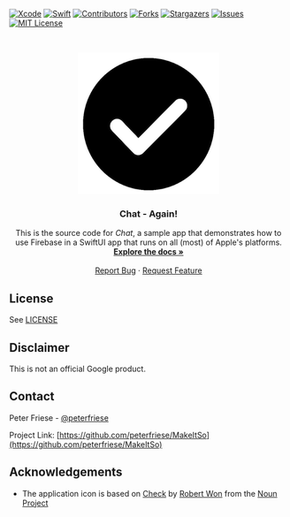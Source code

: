 <!-- PROJECT SHIELDS -->
[![Xcode][xcode-shield]][xcode-url]
[![Swift][swift-shield]][swift-url]
[![Contributors][contributors-shield]][contributors-url]
[![Forks][forks-shield]][forks-url]
[![Stargazers][stars-shield]][stars-url]
[![Issues][issues-shield]][issues-url]
[![MIT License][license-shield]][license-url]

<!-- PROJECT LOGO -->
<br />
<p align="center">
  <a href="https://github.com/VladimirFibe/Chat">
    <img src="assets/logo/MakeItSo.png" alt="Logo">
  </a>

  <h3 align="center">Chat - Again!</h3>

  <p align="center">
    This is the source code for <i>Chat</i>, a sample app that demonstrates how to use Firebase in a SwiftUI app that runs on all (most) of Apple's platforms.
    <br />
    <a href="https://github.com/VladimirFibe/Chat"><strong>Explore the docs »</strong></a>
    <br />
    <br />
    <a href="https://github.com/VladimirFibe/Chat/issues">Report Bug</a>
    ·
    <a href="https://github.com/VladimirFibe/Chat/issues">Request Feature</a>
  </p>
</p>




<!-- LICENSE -->
## License

See [LICENSE](LICENSE)

<!-- Disclaimer -->
## Disclaimer

This is not an official Google product.

<!-- CONTACT -->
## Contact

Peter Friese - [@peterfriese](https://twitter.com/peterfriese)

Project Link: [https://github.com/peterfriese/MakeItSo](https://github.com/peterfriese/MakeItSo)

<!-- ACKNOWLEDGEMENTS -->

## Acknowledgements

* The application icon is based on [Check](https://thenounproject.com/term/check/1905028/) by [Robert Won](https://thenounproject.com/robertwon/) from the [Noun Project](https://thenounproject.com/)

<!-- MARKDOWN LINKS & IMAGES -->
<!-- https://www.markdownguide.org/basic-syntax/#reference-style-links -->
[xcode-shield]: https://img.shields.io/badge/xcode-v11.4.1-blue
[xcode-url]: https://developer.apple.com/xcode/

[swift-shield]: https://img.shields.io/badge/swift-v5.2-%23fe4b2d
[swift-url]: https://swift.org/

[contributors-shield]: https://img.shields.io/github/contributors/peterfriese/MakeItSo.svg?style=flat-square
[contributors-url]: https://github.com/peterfriese/MakeItSo/graphs/contributors

[forks-shield]: https://img.shields.io/github/forks/peterfriese/MakeItSo.svg?style=flat-square
[forks-url]: https://github.com/peterfriese/MakeItSo/network/members

[stars-shield]: https://img.shields.io/github/stars/peterfriese/MakeItSo.svg?style=flat-square
[stars-url]: https://github.com/peterfriese/MakeItSo/stargazers

[issues-shield]: https://img.shields.io/github/issues/peterfriese/MakeItSo.svg?style=flat-square
[issues-url]: https://github.com/peterfriese/MakeItSo/issues

[license-shield]: https://img.shields.io/github/license/peterfriese/MakeItSo.svg?style=flat-square
[license-url]: https://github.com/peterfriese/MakeItSo/blob/master/LICENSE

[linkedin-shield]: https://img.shields.io/badge/-LinkedIn-black.svg?style=flat-square&logo=linkedin&colorB=555
[linkedin-url]: https://linkedin.com/in/peterfriese
[product-screenshot]: assets/screenshot.png
[product-demo]: assets/demo.gif
[product-screenshot]: assets/screenshot.png "Screenshot of Make It So, a replication of the iOS Reminders app"
